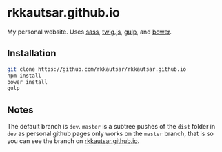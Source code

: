 rkkautsar.github.io
===================

My personal website. Uses [sass](//sass-lang.com), [twig.js](//github.com/justjohn/twig.js), [gulp](//gulpjs.com), and [bower](//bower.io).


## Installation
```bash
git clone https://github.com/rkkautsar/rkkautsar.github.io
npm install
bower install
gulp
```

## Notes
The default branch is `dev`. `master` is a subtree pushes of the `dist` folder in `dev` as personal github pages only works on the `master` branch, that is so you can see the branch on [rkkautsar.github.io](rkkautsar.github.io).